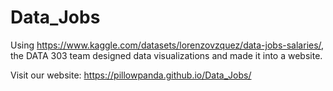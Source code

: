 # Data_Jobs
Using https://www.kaggle.com/datasets/lorenzovzquez/data-jobs-salaries/, the DATA 303 team designed data visualizations and made it into a website. 

Visit our website:
https://pillowpanda.github.io/Data_Jobs/
